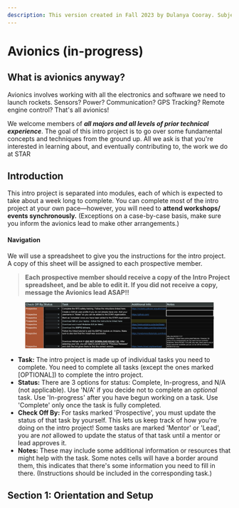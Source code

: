 ```yaml
---
description: This version created in Fall 2023 by Dulanya Cooray. Subject to revision.
---
```


# Avionics (in-progress)

## What is avionics anyway?

Avionics involves working with all the electronics and software we need to launch rockets. Sensors? Power? Communication? GPS Tracking? Remote engine control? That's all avionics!&#x20;

We welcome members of _**all majors and all levels of prior technical experience**_. The goal of this intro project is to go over some fundamental concepts and techniques from the ground up. All we ask is that you're interested in learning about, and eventually contributing to, the work we do at STAR

## Introduction

This intro project is separated into modules, each of which is expected to take about a week long to complete. You can complete most of the intro project at your own pace—however, you will need to **attend workshops/ events synchronously.** (Exceptions on a case-by-case basis, make sure you inform the avionics lead to make other arrangements.)&#x20;

#### Navigation

We will use a spreadsheet to give you the instructions for the intro project. A copy of this sheet will be assigned to each prospective member.&#x20;

> **Each prospective member should receive a copy of the Intro Project spreadsheet, and be able to edit it. If you did not receive a copy, message the Avionics lead ASAP!!**

<figure><img src="../../.gitbook/assets/Screen Shot 2023-08-25 at 11.20.11 AM.png" alt=""><figcaption></figcaption></figure>

* **Task:** The intro project is made up of individual tasks you need to complete. You need to complete all tasks (except the ones marked \[OPTIONAL]) to complete the intro project.&#x20;
* **Status:** There are 3 options for status: Complete, In-progress, and N/A (not applicable). Use 'N/A' if you decide not to complete an _optional_ task. Use 'In-progress' after you have begun working on a task. Use 'Complete' only once the task is fully completed.&#x20;
* **Check Off By:** For tasks marked 'Prospective', you must update the status of that task by yourself. This lets us keep track of how you're doing on the intro project! Some tasks are marked 'Mentor' or 'Lead', you are _not_ allowed to update the status of that task until a mentor or lead approves it.&#x20;
* **Notes:** These may include some additional information or resources that might help with the task. Some notes cells will have a border around them, this indicates that there's some information you need to fill in there. (Instructions should be included in the corresponding task.)

## Section 1: Orientation and Setup













####
